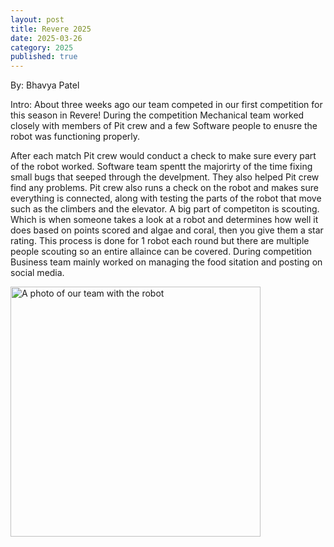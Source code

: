 ```yaml
---
layout: post
title: Revere 2025 
date: 2025-03-26
category: 2025
published: true
---
```

By: Bhavya Patel

Intro:
About three weeks ago our team competed in our first competition for this season in Revere! During the competition Mechanical team worked closely with members of Pit crew and a few Software people to enusre the robot was functioning properly.

After each match Pit crew would conduct a check to make sure every part of the robot worked. Software team spentt the majorirty of the time fixing small bugs that seeped through the develpment. They also helped Pit crew find any problems. Pit crew also runs a check on the robot and makes sure everything is connected, along with testing the parts of the robot that move such as the climbers and the elevator. A big part of competiton is scouting. Which is when someone takes a look at a robot and determines how well it does based on points scored and algae and coral, then you give them a star rating. This process is done for 1 robot each round but there are multiple people scouting so an entire allaince can be covered. During competition Business team mainly worked on managing the food sitation and posting on social media.

<img class="img-responsive" src="https://drive.google.com/thumbnail?id=/1ygX4fLwMJhu40OaOqEMWkp3_qtTH1VAK&sz=w1000" data-fancybox alt="A photo of our team with the robot" width="400" />

